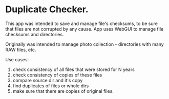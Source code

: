 
# Duplicate Checker.

This app was intended to save and manage file's checksums, to be sure that files are not corrupted by any cause.
App uses WebGUI to manage file checksums and directories.


Originally was intended to manage photo collection - directories with many RAW files, etc. 

Use cases:
1. check consistency of all files that were stored for N years
2. check consistency of copies of these files
3. compare source dir and it's copy
4. find duplicates of files or whole dirs
5. make sure that there are copies of original files.	
